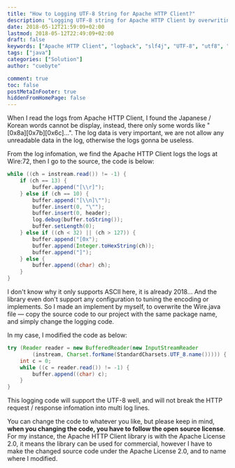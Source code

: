 ```yaml
---
title: "How to Logging UTF-8 String for Apache HTTP Client?"
description: "Logging UTF-8 string for Apache HTTP Client by overwriting the source code."
date: 2018-05-12T21:59:09+02:00
lastmod: 2018-05-12T22:49:09+02:00
draft: false 
keywords: ["Apache HTTP Client", "logback", "slf4j", "UTF-8", "utf8", "open-source licenses", "Apache License 2.0", "java classloader"]
tags: ["java"]
categories: ["Solution"]
author: "cuebyte"

comment: true 
toc: false
postMetaInFooter: true
hiddenFromHomePage: false
---
```


When I read the logs from Apache HTTP Client, I found the Japanese / Korean words cannot be display, instead, there only some words like "\[0x8a\]\[0x7b\]\[0x6c\]…". The log data is very important, we are not allow any unreadable data in the log, otherwise the logs gonna be useless.

From the log infomation, we find the Apache HTTP Client logs the logs at Wire:72, then I go to the source, the code is below:

```java
while ((ch = instream.read()) != -1) {
    if (ch == 13) {
        buffer.append("[\\r]");
    } else if (ch == 10) {
        buffer.append("[\\n]\"");
        buffer.insert(0, "\"");
        buffer.insert(0, header);
        log.debug(buffer.toString());
        buffer.setLength(0);
    } else if ((ch < 32) || (ch > 127)) {
        buffer.append("[0x");
        buffer.append(Integer.toHexString(ch));
        buffer.append("]");
    } else {
        buffer.append((char) ch);
    }
}
```

I don't know why it only supports ASCII here, it is already 2018… And the library even don't support any configuration to tuning the encoding or implements. So I made an implement by myself, to overwrite the Wire.java file — copy the source code to our project with the same package name, and simply change the logging code. 

In my case, I modified the code as below:

```java
try (Reader reader = new BufferedReader(new InputStreamReader
        (instream, Charset.forName(StandardCharsets.UTF_8.name())))) {
    int c = 0;
    while ((c = reader.read()) != -1) {
        buffer.append((char) c);
    }
}
```

This logging code will support the UTF-8 well, and will not break the HTTP request / response infomation into multi log lines.

You can change the code to whatever you like, but please keep in mind, **when you changing the code, you have to follow the open source license**. For my instance, the Apache HTTP Client library is with the Apache License 2.0, it means the library can be used for commercial, however I have to make the changed source code under the Apache License 2.0, and to name where I modified.